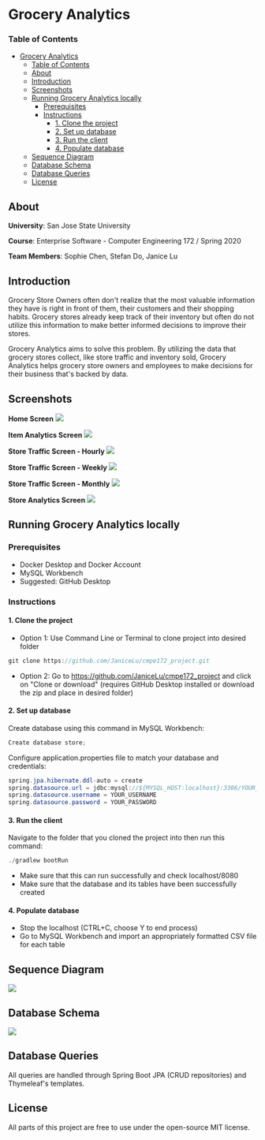 # Grocery Analytics

### Table of Contents

- [Grocery Analytics](#grocery-analytics)
    - [Table of Contents](#table-of-contents)
  - [About](#about)
  - [Introduction](#introduction)
  - [Screenshots](#screenshots)
  - [Running Grocery Analytics locally](#running-grocery-analytics-locally)
    - [Prerequisites](#prerequisites)
    - [Instructions](#instructions)
      - [1. Clone the project](#1-clone-the-project)
      - [2. Set up database](#2-set-up-database)
      - [3. Run the client](#3-run-the-client)
      - [4. Populate database](#4-populate-database)
  - [Sequence Diagram](#sequence-diagram)
  - [Database Schema](#database-schema)
  - [Database Queries](#database-queries)
  - [License](#license)

## About

**University**: San Jose State University

**Course**: Enterprise Software - Computer Engineering 172 / Spring 2020

**Team Members**: Sophie Chen, Stefan Do, Janice Lu

## Introduction

Grocery Store Owners often don't realize that the most valuable information they have is right in front of them, their customers and their shopping habits. Grocery stores already keep track of their inventory but often do not utilize this information to make better informed decisions to improve their stores.

Grocery Analytics aims to solve this problem. By utilizing the data that grocery stores collect, like store traffic and inventory sold, Grocery Analytics helps grocery store owners and employees to make decisions for their business that's backed by data.

## Screenshots

**Home Screen**
<img src= "https://github.com/JaniceLu/cmpe172_project/blob/master/resources/cmpe172github1.png"/>

**Item Analytics Screen**
<img src= "https://github.com/JaniceLu/cmpe172_project/blob/master/resources/cmpe172github2.png"/>

**Store Traffic Screen - Hourly**
<img src= "https://github.com/JaniceLu/cmpe172_project/blob/master/resources/cmpe172github3.png"/>

**Store Traffic Screen - Weekly**
<img src= "https://github.com/JaniceLu/cmpe172_project/blob/master/resources/cmpe172github4.png"/>

**Store Traffic Screen - Monthly**
<img src= "https://github.com/JaniceLu/cmpe172_project/blob/master/resources/cmpe172github5.png"/>

**Store Analytics Screen**
<img src= "https://github.com/JaniceLu/cmpe172_project/blob/master/resources/cmpe172github6.png"/>

## Running Grocery Analytics locally

### Prerequisites

- Docker Desktop and Docker Account
- MySQL Workbench
- Suggested: GitHub Desktop

### Instructions

#### 1. Clone the project

 - Option 1: Use Command Line or Terminal to clone project into desired folder

```java
git clone https://github.com/JaniceLu/cmpe172_project.git
```

- Option 2: Go to https://github.com/JaniceLu/cmpe172_project and click on "Clone or download" (requires GitHub Desktop installed or download the zip and place in desired folder)

#### 2. Set up database

Create database using this command in MySQL Workbench: 

```java
Create database store;
```
Configure application.properties file to match your database and credentials:
```java
spring.jpa.hibernate.ddl-auto = create
spring.datasource.url = jdbc:mysql://${MYSQL_HOST:localhost}:3306/YOUR_DATABASE_NAME
spring.datasource.username = YOUR_USERNAME
spring.datasource.password = YOUR_PASSWORD
```

#### 3. Run the client

Navigate to the folder that you cloned the project into then run this command:
```java
./gradlew bootRun
```
* Make sure that this can run successfully and check localhost/8080
* Make sure that the database and its tables have been successfully created

#### 4. Populate database

- Stop the localhost (CTRL+C, choose Y to end process)
- Go to MySQL Workbench and import an appropriately formatted CSV file for each table

## Sequence Diagram
<img src= "https://github.com/JaniceLu/cmpe172_project/blob/master/resources/SequenceDiagram.png"/>

## Database Schema
<img src= "https://github.com/JaniceLu/cmpe172_project/blob/master/resources/Schema.png"/>

## Database Queries

All queries are handled through Spring Boot JPA (CRUD repositories) and Thymeleaf's templates.

License
----
All parts of this project are free to use under the open-source MIT license.

